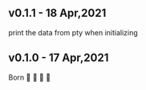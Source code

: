 ## v0.1.1 - 18 Apr,2021

print the data from pty when initializing

## v0.1.0 - 17 Apr,2021

Born 🥳 🎉 🎈 🍾
